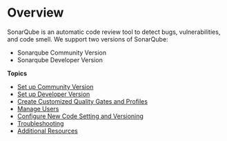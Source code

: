 # Overview

SonarQube is an automatic code review tool to detect bugs, vulnerabilities, and code smell. We support two versions of SonarQube:
- Sonarqube Community Version
- Sonarqube Developer Version

**Topics**  

- [Set up Community Version](hats-sonarqube-set-up-community-version)
- [Set up Developer Version](hats-sonarqube-set-up-developer-version)
- [Create Customized Quality Gates and Profiles](hats-sonarqube-create-customized-quality-gates-profiles)
- [Manage Users](hats-sonarqube-manage-users)
- [Configure New Code Setting and Versioning](hats-sonarqube-configure-new-code-setting-versioning)
- [Troubleshooting](hats-sonarqube-troubleshooting)
- [Additional Resources](hats-sonarqube-additional-resources)
